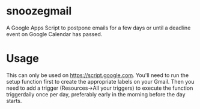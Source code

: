 snoozegmail
===========

A Google Apps Script to postpone emails for a few days or until a deadline event on Google Calendar has passed.

Usage
=====

This can only be used on https://script.google.com. You'll need to run the setup function first to create the appropriate labels on your Gmail. Then you need to add a trigger (Resources->All your triggers) to execute the function triggerdaily once per day, preferably early in the morning before the day starts.
